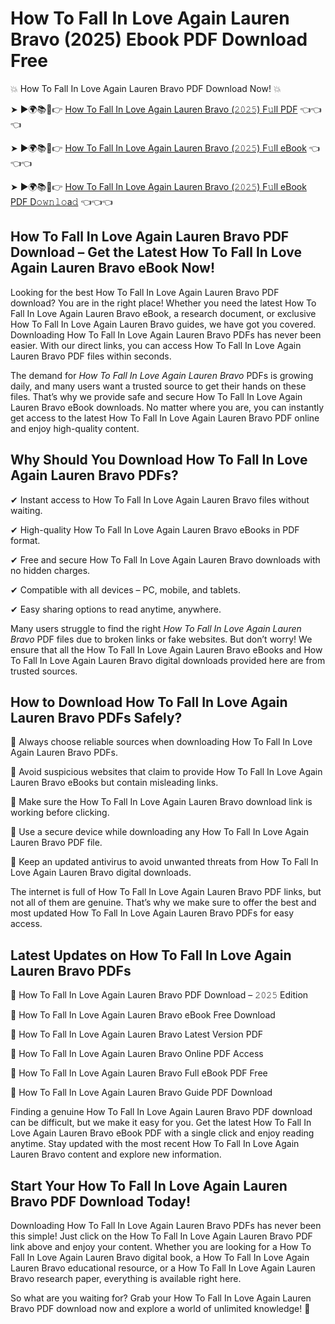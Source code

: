 # How To Fall In Love Again Lauren Bravo (2025) Ebook PDF Download Free

💥 How To Fall In Love Again Lauren Bravo PDF Download Now! 💥

➤ ►🌍📚📱👉 [How To Fall In Love Again Lauren Bravo (𝟸𝟶𝟸𝟻) F𝚞ll PDF](https://getpdf.xyz/how-to-fall-in-love-again-lauren-bravo) 👈👈👈


➤ ►🌍📚📱👉 [How To Fall In Love Again Lauren Bravo (𝟸𝟶𝟸𝟻) F𝚞ll eBook](https://getpdf.xyz/how-to-fall-in-love-again-lauren-bravo) 👈👈👈


➤ ►🌍📚📱👉 [How To Fall In Love Again Lauren Bravo (𝟸𝟶𝟸𝟻) F𝚞ll eBook PDF D𝚘𝚠𝚗𝚕𝚘a𝚍](https://getpdf.xyz/how-to-fall-in-love-again-lauren-bravo) 👈👈👈


## How To Fall In Love Again Lauren Bravo PDF Download – Get the Latest How To Fall In Love Again Lauren Bravo eBook Now!

Looking for the best How To Fall In Love Again Lauren Bravo PDF download? You are in the right place! Whether you need the latest How To Fall In Love Again Lauren Bravo eBook, a research document, or exclusive How To Fall In Love Again Lauren Bravo guides, we have got you covered. Downloading How To Fall In Love Again Lauren Bravo PDFs has never been easier. With our direct links, you can access How To Fall In Love Again Lauren Bravo PDF files within seconds.

The demand for *How To Fall In Love Again Lauren Bravo* PDFs is growing daily, and many users want a trusted source to get their hands on these files. That’s why we provide safe and secure How To Fall In Love Again Lauren Bravo eBook downloads. No matter where you are, you can instantly get access to the latest How To Fall In Love Again Lauren Bravo PDF online and enjoy high-quality content.

## Why Should You Download How To Fall In Love Again Lauren Bravo PDFs?

✔ Instant access to How To Fall In Love Again Lauren Bravo files without waiting.

✔ High-quality How To Fall In Love Again Lauren Bravo eBooks in PDF format.

✔ Free and secure How To Fall In Love Again Lauren Bravo downloads with no hidden charges.

✔ Compatible with all devices – PC, mobile, and tablets.

✔ Easy sharing options to read anytime, anywhere.

Many users struggle to find the right *How To Fall In Love Again Lauren Bravo* PDF files due to broken links or fake websites. But don’t worry! We ensure that all the How To Fall In Love Again Lauren Bravo eBooks and How To Fall In Love Again Lauren Bravo digital downloads provided here are from trusted sources.

## How to Download How To Fall In Love Again Lauren Bravo PDFs Safely?

📌 Always choose reliable sources when downloading How To Fall In Love Again Lauren Bravo PDFs.

📌 Avoid suspicious websites that claim to provide How To Fall In Love Again Lauren Bravo eBooks but contain misleading links.

📌 Make sure the How To Fall In Love Again Lauren Bravo download link is working before clicking.

📌 Use a secure device while downloading any How To Fall In Love Again Lauren Bravo PDF file.

📌 Keep an updated antivirus to avoid unwanted threats from How To Fall In Love Again Lauren Bravo digital downloads.

The internet is full of How To Fall In Love Again Lauren Bravo PDF links, but not all of them are genuine. That’s why we make sure to offer the best and most updated How To Fall In Love Again Lauren Bravo PDFs for easy access.

## Latest Updates on How To Fall In Love Again Lauren Bravo PDFs

🔹 How To Fall In Love Again Lauren Bravo PDF Download – 𝟸𝟶𝟸𝟻 Edition

🔹 How To Fall In Love Again Lauren Bravo eBook Free Download

🔹 How To Fall In Love Again Lauren Bravo Latest Version PDF

🔹 How To Fall In Love Again Lauren Bravo Online PDF Access

🔹 How To Fall In Love Again Lauren Bravo Full eBook PDF Free

🔹 How To Fall In Love Again Lauren Bravo Guide PDF Download

Finding a genuine How To Fall In Love Again Lauren Bravo PDF download can be difficult, but we make it easy for you. Get the latest How To Fall In Love Again Lauren Bravo eBook PDF with a single click and enjoy reading anytime. Stay updated with the most recent How To Fall In Love Again Lauren Bravo content and explore new information.

## Start Your How To Fall In Love Again Lauren Bravo PDF Download Today!

Downloading How To Fall In Love Again Lauren Bravo PDFs has never been this simple! Just click on the How To Fall In Love Again Lauren Bravo PDF link above and enjoy your content. Whether you are looking for a How To Fall In Love Again Lauren Bravo digital book, a How To Fall In Love Again Lauren Bravo educational resource, or a How To Fall In Love Again Lauren Bravo research paper, everything is available right here.

So what are you waiting for? Grab your How To Fall In Love Again Lauren Bravo PDF download now and explore a world of unlimited knowledge! 🚀